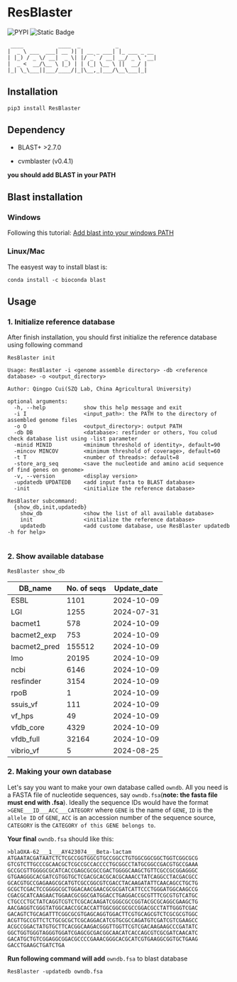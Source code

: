 # ResBlaster

![PYPI](https://img.shields.io/pypi/v/ResBlaster)
![Static Badge](https://img.shields.io/badge/OS-_Windows_%7C_Mac_%7C_Linux-steelblue)

```
 ____           ____  _           _
|  _ \ ___  ___| __ )| | __ _ ___| |_ ___ _ __
| |_) / _ \/ __|  _ \| |/ _` / __| __/ _ \ '__|
|  _ <  __/\__ \ |_) | | (_| \__ \ ||  __/ |
|_| \_\___||___/____/|_|\__,_|___/\__\___|_|

```

## Installation
```shell
pip3 install ResBlaster
```

## Dependency

*   BLAST+ >2.7.0

*   cvmblaster (v0.4.1)

**you should add BLAST in your PATH**

## Blast installation

### Windows

Following this tutorial: [Add blast into your windows PATH](http://82.157.185.121:22300/shares/BevQrP0j8EXn76p7CwfheA)

### Linux/Mac

The easyest way to install blast is:
```shell
conda install -c bioconda blast
```

## Usage

### 1. Initialize reference database

After finish installation, you should first initialize the reference database using following command
```shell
ResBlaster init
```

```shell
Usage: ResBlaster -i <genome assemble directory> -db <reference database> -o <output_directory>

Author: Qingpo Cui(SZQ Lab, China Agricultural University)

optional arguments:
  -h, --help            show this help message and exit
  -i I                  <input_path>: the PATH to the directory of assembled genome files
  -o O                  <output_directory>: output PATH
  -db DB                <database>: resfinder or others, You colud check database list using -list parameter
  -minid MINID          <minimum threshold of identity>, default=90
  -mincov MINCOV        <minimum threshold of coverage>, default=60
  -t T                  <number of threads>: default=8
  -store_arg_seq        <save the nucleotide and amino acid sequence of find genes on genome>
  -v, --version         <display version>
  -updatedb UPDATEDB    <add input fasta to BLAST database>
  -init                 <initialize the reference database>

ResBlaster subcommand:
  {show_db,init,updatedb}
    show_db             <show the list of all available database>
    init                <initialize the reference database>
    updatedb            <add custome database, use ResBlaster updatedb -h for help>


```

### 2. Show available database
```shell
ResBlaster show_db
```
|DB_name|No. of seqs|Update_date|
|---|---|---|
|ESBL|1101|2024-10-09|
|LGI|1255|2024-07-31|
|bacmet1|578|2024-10-09|
|bacmet2_exp|753|2024-10-09|
|bacmet2_pred|155512|2024-10-09|
|lmo|20195|2024-10-09|
|ncbi|6146|2024-10-09|
|resfinder|3154|2024-10-09|
|rpoB|1|2024-10-09|
|ssuis_vf|111|2024-10-09|
|vf_hps|49|2024-10-09|
|vfdb_core|4329|2024-10-09|
|vfdb_full|32164|2024-10-09|
|vibrio_vf|5|2024-08-25|



### 2. Making your own database

Let's say you want to make your own database called `owndb`. All you need is a FASTA file of nucleotide sequences, say `owndb.fsa`(**note: the fasta file must end with .fsa**). Ideally the sequence IDs would have the format `>GENE___ID___ACC___CATEGORY` where `GENE` is the name of `GENE`, `ID` is the `allele ID` of `GENE`, `ACC` is an accession number of the sequence source, `CATEGORY` is the `CATEGORY of this GENE belongs to`.

**Your final** `owndb.fsa` should like this:
```shell
>blaOXA-62___1___AY423074___Beta-lactam
ATGAATACGATAATCTCTCGCCGGTGGCGTGCCGGCCTGTGGCGGCGGCTGGTCGGCGCG
GTCGTCTTGCCCGCAACGCTCGCCGCCACCCCTGCGGCCTATGCGGCCGACGTGCCGAAA
GCCGCGTTGGGGCGCATCACCGAGCGCGCCGACTGGGGCAAGCTGTTCGCCGCGGAGGGC
GTGAAGGGCACGATCGTGGTGCTCGACGCACGCACGCAAACCTATCAGGCCTACGACGCC
GCACGTGCCGAGAAGCGCATGTCGCCGGCGTCGACCTACAAGATATTCAACAGCCTGCTG
GCGCTCGACTCCGGGGCGCTGGACAACGAACGCGCGATCATTCCCTGGGATGGCAAGCCG
CGACGCATCAAGAACTGGAACGCGGCGATGGACCTGAGGACCGCGTTTCGCGTGTCATGC
CTGCCCTGCTATCAGGTCGTCTCGCACAAGATCGGGCGCCGGTACGCGCAGGCGAAGCTG
AACGAGGTCGGGTATGGCAACCGCACCATTGGCGGCGCGCCGGACGCCTATTGGGTCGAC
GACAGTCTGCAGATTTCGGCGCGTGAGCAGGTGGACTTCGTGCAGCGTCTCGCGCGTGGC
ACGTTGCCGTTCTCTGCGCGCTCGCAGGACATCGTGCGCCAGATGTCGATCGTCGAAGCC
ACGCCGGACTATGTGCTTCACGGCAAGACGGGTTGGTTCGTCGACAAGAAGCCCGATATC
GGCTGGTGGGTAGGGTGGATCGAGCGCGACGGCAACATCACCAGCGTCGCGATCAACATC
GACATGCTGTCGGAGGCGGACGCCCCGAAACGGGCACGCATCGTGAAGGCGGTGCTGAAG
GACCTGAAGCTGATCTGA
```
**Run following command will add** `owndb.fsa` to blast database

```shell
ResBlaster -updatedb owndb.fsa
```



